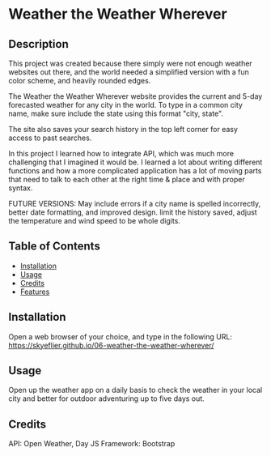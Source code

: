 # Weather the Weather Wherever

## Description

This project was created because there simply were not enough weather websites out there, and the world needed a simplified version with a fun color scheme, and heavily rounded edges. 

The Weather the Weather Wherever website provides the current and 5-day forecasted weather for any city in the world. To type in a common city name, make sure include the state using this format "city, state". 

The site also saves your search history in the top left corner for easy access to past searches. 

In this project I learned how to integrate API, which was much more challenging that I imagined it would be. I learned a lot about writing different functions and how a more complicated application has a lot of moving parts that need to talk to each other at the right time & place and with proper syntax. 

FUTURE VERSIONS: May include errors if a city name is spelled incorrectly, better date formatting, and improved design. limit the history saved, adjust the temperature and wind speed to be whole digits. 

## Table of Contents

- [Installation](#installation)
- [Usage](#usage)
- [Credits](#credits)
- [Features](#features)

## Installation

Open a web browser of your choice, and type in the following URL: https://skyeflier.github.io/06-weather-the-weather-wherever/

## Usage
Open up the weather app on a daily basis to check the weather in your local city and better for outdoor adventuring up to five days out. 

## Credits

API: Open Weather, Day JS
Framework: Bootstrap

